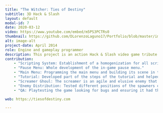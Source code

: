 ```yaml
---
title: "The Witcher: Ties of Destiny"
subtitle: 3D Hack & Slash
layout: default
modal-id: 7
date: 2020-03-12
video: https://www.youtube.com/embed/m5PS3PCTRs0
thumbnail: https://github.com/DLorenzoLaguno17/Portfolio/blob/master/img/portfolio/Witcher.gif?raw=true
alt: image-alt
project-date: April 2014
role: Engine and gameplay programmer
description: This project is an action Hack & Slash video game tribute to The Witcher series, result of a team of 30 people, a whole class of students in third course. It is a cooperative game for two players, which will have to play as Geralt or Jaskier, each one with their different abilities and combat style, and overcome waves of different types of enemies to manage to get their way to the victory. To create it we developed our own game engine, Broken Engine, using in C++ and a group of open third-party libraries, such as OpenGL, PhysX or Recast, and using Lua as our scripting language.
contribution:
    - "Scripting System: Establishment of a homogenization for all scripting functions and their distribution in different specific namespaces, apart from programming several of those functions myself. Implementation of script initialization, save and load of scripts and variable editing from the engine inspector to improve user experience, as well as drag and drop of game objects into public script variables."
    - "Pause Menu: Whole development of the in-game pause menu."
    - "Main Menu: Programming the main menu and building its scene in the engine."
    - "Tutorial: Developed part of the steps of the tutorial and helped merging all of them, as well as ensuring there are no drawbacks with the pause menu and the tips of the tutorial."
    - "Screamer Ghoul: The screamer is an agile and elusive enemy that tries to be at a certain distance from the players from where it can annoy them and constantly summon lesser monsters."
    - "Enemy Distribution: Tested different positions of the spawners of the second level to check the performance of the game and balancing the different waves of enemies."
    - "QA: Playtesting the game looking for bugs and ensuring it had the difficulty we designed and that the gameplay felt entertaining and dynamic."

web: https://tiesofdestiny.com

---
```

